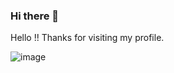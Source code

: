 ### Hi there 👋

Hello !! Thanks for visiting my profile.

![image](https://user-images.githubusercontent.com/26448060/145684154-cd24eacc-22f5-4f2b-94e5-084bc09222d5.png)
